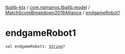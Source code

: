 [tbalib-ktx](../../index.md) / [com.npmanos.tbalib.model](../index.md) / [MatchScoreBreakdown2019Alliance](index.md) / [endgameRobot1](./endgame-robot1.md)

# endgameRobot1

`val endgameRobot1: `[`String`](https://kotlinlang.org/api/latest/jvm/stdlib/kotlin/-string/index.html)`?`
